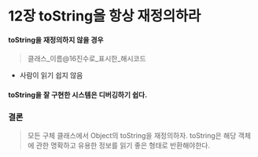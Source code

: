 # 12장 toString을 항상 재정의하라

#### toString을 재정의하지 않을 경우
> 클래스_이름@16진수로_표시한_해시코드
* 사람이 읽기 쉽지 않음

#### toString을 잘 구현한 시스템은 디버깅하기 쉽다.

### 결론
> 모든 구체 클래스에서 Object의 toString을 재정의하자. toString은 해당 객체에 관한 명확하고 유용한 정보를 읽기 좋은 형태로 반환해야한다.
